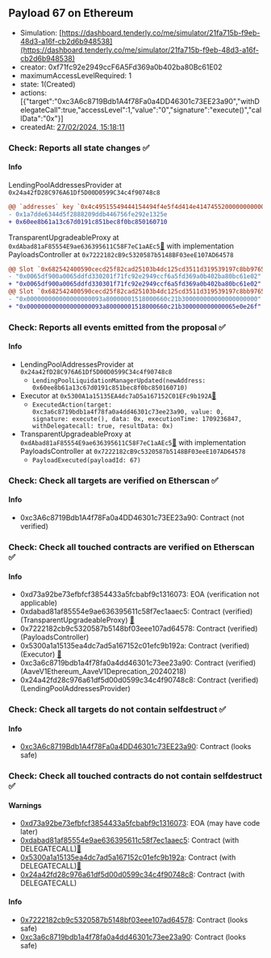 ## Payload 67 on Ethereum

- Simulation: [https://dashboard.tenderly.co/me/simulator/21fa715b-f9eb-48d3-a16f-cb2d6b948538](https://dashboard.tenderly.co/me/simulator/21fa715b-f9eb-48d3-a16f-cb2d6b948538)
- creator: 0xf71fc92e2949ccF6A5Fd369a0b402ba80Bc61E02
- maximumAccessLevelRequired: 1
- state: 1(Created)
- actions: [{"target":"0xc3A6c8719Bdb1A4f78Fa0a4DD46301c73EE23a90","withDelegateCall":true,"accessLevel":1,"value":"0","signature":"execute()","callData":"0x"}]
- createdAt: [27/02/2024, 15:18:11](https://etherscan.io/tx/0x6ddbe2aef2e1bd92455816600d4c48995876878df3e97bd0dd3bc7043a3c6812)

### Check: Reports all state changes :white_check_mark:

#### Info


LendingPoolAddressesProvider at `0x24a42fD28C976A61Df5D00D0599C34c4f90748c8`
```diff
@@ `addresses` key `0x4c49515549444154494f4e5f4d414e4147455200000000000000000000000000` @@
- 0x1a7dde6344d5f2888209ddb446756fe292e1325e
+ 0x60ee8b61a13c67d0191c851bec8f0bc850160710

```

TransparentUpgradeableProxy at `0xdAbad81aF85554E9ae636395611C58F7eC1aAEc5`[:ghost:](https://github.com/bgd-labs/aave-address-book "GovernanceV3Ethereum.PAYLOADS_CONTROLLER") with implementation PayloadsController at `0x7222182cB9c5320587b5148BF03eeE107AD64578`
```diff
@@ Slot `0x682542400590cecd25f82cad25103b4dc125cd3511d319539197c8bb9765a74f` @@
- "0x0065df900a0065ddfd330201f71fc92e2949ccf6a5fd369a0b402ba80bc61e02"
+ "0x0065df900a0065ddfd330301f71fc92e2949ccf6a5fd369a0b402ba80bc61e02"
@@ Slot `0x682542400590cecd25f82cad25103b4dc125cd3511d319539197c8bb9765a750` @@
- "0x000000000000000000093a80000001518000660c21b300000000000000000000"
+ "0x000000000000000000093a80000001518000660c21b300000000000065e0e26f"
```


### Check: Reports all events emitted from the proposal :white_check_mark:

#### Info

- LendingPoolAddressesProvider at `0x24a42fD28C976A61Df5D00D0599C34c4f90748c8`
  - `LendingPoolLiquidationManagerUpdated(newAddress: 0x60ee8b61a13c67d0191c851bec8f0bc850160710)`
- Executor at `0x5300A1a15135EA4dc7aD5a167152C01EFc9b192A`[:ghost:](https://github.com/bgd-labs/aave-address-book "AaveV2Ethereum.POOL_ADMIN, AaveV2EthereumAMM.POOL_ADMIN, AaveV3Ethereum.ACL_ADMIN, GovernanceV3Ethereum.EXECUTOR_LVL_1")
  - `ExecutedAction(target: 0xc3a6c8719bdb1a4f78fa0a4dd46301c73ee23a90, value: 0, signature: execute(), data: 0x, executionTime: 1709236847, withDelegatecall: true, resultData: 0x)`
- TransparentUpgradeableProxy at `0xdAbad81aF85554E9ae636395611C58F7eC1aAEc5`[:ghost:](https://github.com/bgd-labs/aave-address-book "GovernanceV3Ethereum.PAYLOADS_CONTROLLER") with implementation PayloadsController at `0x7222182cB9c5320587b5148BF03eeE107AD64578`
  - `PayloadExecuted(payloadId: 67)`

### Check: Check all targets are verified on Etherscan :white_check_mark:

#### Info

- 0xc3A6c8719Bdb1A4f78Fa0a4DD46301c73EE23a90: Contract (not verified) 

### Check: Check all touched contracts are verified on Etherscan :white_check_mark:

#### Info

- 0xd73a92be73efbfcf3854433a5fcbabf9c1316073: EOA (verification not applicable)
- 0xdabad81af85554e9ae636395611c58f7ec1aaec5: Contract (verified) (TransparentUpgradeableProxy) [:ghost:](https://github.com/bgd-labs/aave-address-book "GovernanceV3Ethereum.PAYLOADS_CONTROLLER")
- 0x7222182cb9c5320587b5148bf03eee107ad64578: Contract (verified) (PayloadsController) 
- 0x5300a1a15135ea4dc7ad5a167152c01efc9b192a: Contract (verified) (Executor) [:ghost:](https://github.com/bgd-labs/aave-address-book "AaveV2Ethereum.POOL_ADMIN, AaveV2EthereumAMM.POOL_ADMIN, AaveV3Ethereum.ACL_ADMIN, GovernanceV3Ethereum.EXECUTOR_LVL_1")
- 0xc3a6c8719bdb1a4f78fa0a4dd46301c73ee23a90: Contract (verified) (AaveV1Ethereum_AaveV1Deprecation_20240218) 
- 0x24a42fd28c976a61df5d00d0599c34c4f90748c8: Contract (verified) (LendingPoolAddressesProvider) 

### Check: Check all targets do not contain selfdestruct :white_check_mark:

#### Info

- [0xc3A6c8719Bdb1A4f78Fa0a4DD46301c73EE23a90](https://etherscan.io/address/0xc3A6c8719Bdb1A4f78Fa0a4DD46301c73EE23a90): Contract (looks safe)

### Check: Check all touched contracts do not contain selfdestruct :white_check_mark:

#### Warnings

- [0xd73a92be73efbfcf3854433a5fcbabf9c1316073](https://etherscan.io/address/0xd73a92be73efbfcf3854433a5fcbabf9c1316073): EOA (may have code later)
- [0xdabad81af85554e9ae636395611c58f7ec1aaec5](https://etherscan.io/address/0xdabad81af85554e9ae636395611c58f7ec1aaec5): Contract (with DELEGATECALL)[:ghost:](https://github.com/bgd-labs/aave-address-book "GovernanceV3Ethereum.PAYLOADS_CONTROLLER")
- [0x5300a1a15135ea4dc7ad5a167152c01efc9b192a](https://etherscan.io/address/0x5300a1a15135ea4dc7ad5a167152c01efc9b192a): Contract (with DELEGATECALL)[:ghost:](https://github.com/bgd-labs/aave-address-book "AaveV2Ethereum.POOL_ADMIN, AaveV2EthereumAMM.POOL_ADMIN, AaveV3Ethereum.ACL_ADMIN, GovernanceV3Ethereum.EXECUTOR_LVL_1")
- [0x24a42fd28c976a61df5d00d0599c34c4f90748c8](https://etherscan.io/address/0x24a42fd28c976a61df5d00d0599c34c4f90748c8): Contract (with DELEGATECALL)

#### Info

- [0x7222182cb9c5320587b5148bf03eee107ad64578](https://etherscan.io/address/0x7222182cb9c5320587b5148bf03eee107ad64578): Contract (looks safe)
- [0xc3a6c8719bdb1a4f78fa0a4dd46301c73ee23a90](https://etherscan.io/address/0xc3a6c8719bdb1a4f78fa0a4dd46301c73ee23a90): Contract (looks safe)

